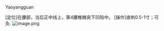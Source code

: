 Yaoyangguan

[定位]在腰部，当后正中线上，第4腰椎棘突下凹陷中。 
[操作]直刺0.5-1寸；可灸.
![image.png](https://picgo18719498306.oss-cn-guangzhou.aliyuncs.com/20250424004659217.png)
